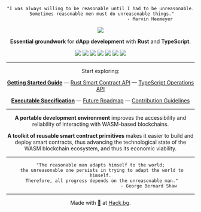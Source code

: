 <div align="center">

```
"I was always willing to be reasonable until I had to be unreasonable.
 Sometimes reasonable men must do unreasonable things."
                                     - Marvin Heemeyer
```

[![](/doc/logo.svg)](https://fadroma.tech)

**Essential groundwork** for **dApp development** with **Rust** and **TypeScript**.

[![](https://img.shields.io/npm/v/@fadroma/client?color=%2365b34c&label=%40fadroma%2Fclient&style=for-the-badge)](https://www.npmjs.com/package/@fadroma/client)
[![](https://img.shields.io/npm/v/@fadroma/client-scrt?color=%2365b34c&label=%40fadroma%2Fclient-scrt&style=for-the-badge)](https://www.npmjs.com/package/@fadroma/client-scrt)
[![](https://img.shields.io/npm/v/@fadroma/client-scrt-amino?color=%2365b34c&label=%40fadroma%2Fclient-scrt-amino&style=for-the-badge)](https://www.npmjs.com/package/@fadroma/client-scrt-amino)
[![](https://img.shields.io/npm/v/@fadroma/client-scrt-grpc?color=%2365b34c&label=%40fadroma%2Fclient-scrt-grpc&style=for-the-badge)](https://www.npmjs.com/package/@fadroma/client-scrt-grpc)
[![](https://img.shields.io/npm/v/@fadroma/tokens?color=%2365b34c&label=%40fadroma%2Ftokens&style=for-the-badge)](https://www.npmjs.com/package/@fadroma/tokens)
[![](https://img.shields.io/npm/v/@fadroma/ops?color=%2365b34c&label=%40fadroma%2Fops&style=for-the-badge)](https://www.npmjs.com/package/@fadroma/ops)
[![](https://img.shields.io/npm/v/@fadroma/ops-scrt?color=%2365b34c&label=%40fadroma%2Fops-scrt&style=for-the-badge)](https://www.npmjs.com/package/@fadroma/ops-scrt)

---

Start exploring:

[**Getting Started Guide**](./doc/docs) — [Rust Smart Contract API](https://fadroma.tech/rs/fadroma/index.html) — [TypeScript Operations API](https://fadroma.tech/js/modules.html)

[**Executable Specification**](./SPEC.ts.md) — [Future Roadmap](./ROADMAP.ts.md) — [Contribution Guidelines](CONTRIBUTING.md)

---

**A portable development environment** improves
the accessibility and reliability of interacting
with WASM-based blockchains.

**A toolkit of reusable smart contract primitives**
makes it easier to build and deploy smart contracts,
thus advancing the technological state of the WASM
blockchain ecosystem, and thus its economic viability.

---

```
"The reasonable man adapts himself to the world;
 the unreasonable one persists in trying to adapt the world to himself.
 Therefore, all progress depends on the unreasonable man."
                                    - George Bernard Shaw
```

---

Made with [💚](mailto:hello@hack.bg) at [Hack.bg](https://hack.bg).

</div>
